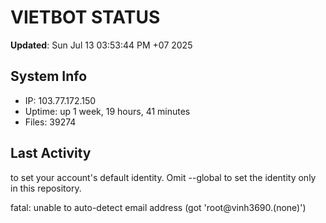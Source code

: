 # VIETBOT STATUS
**Updated**: Sun Jul 13 03:53:44 PM +07 2025

## System Info
- IP: 103.77.172.150
- Uptime: up 1 week, 19 hours, 41 minutes
- Files: 39274

## Last Activity

to set your account's default identity.
Omit --global to set the identity only in this repository.

fatal: unable to auto-detect email address (got 'root@vinh3690.(none)')
